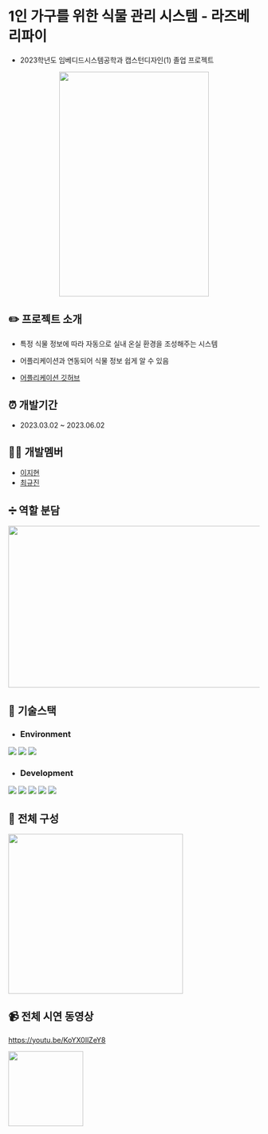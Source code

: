 # 1인 가구를 위한 식물 관리 시스템 - 라즈베리파이
- 2023학년도 임베디드시스템공학과 캡스턴디자인(1) 졸업 프로젝트

<p align="center"><img src="https://github.com/easyhyun00/EM25_Application/assets/98106371/d3b86ded-956e-40ca-8150-58e1d466215d.png"  width="300" height="450"/></p>

## ✏️ 프로젝트 소개

- 특정 식물 정보에 따라 자동으로 실내 온실 환경을 조성해주는 시스템

- 어플리케이션과 연동되어 식물 정보 쉽게 알 수 있음

- [어플리케이션 깃허브](https://github.com/easyhyun00/EM25_Application)

## ⏰ 개발기간
- 2023.03.02 ~ 2023.06.02

## 👩‍💻 개발멤버
- [이지현](https://github.com/easyhyun00)
- [최규진](https://github.com/Gyuddong)

## ➗ 역할 분담
<img src="https://github.com/easyhyun00/EM25_RaspberryPi/assets/98106371/604695b6-df0b-4dad-a8f9-ba840585904a.png"  width="576" height="324"/>

## 🔧 기술스택

- ### Environment
<img src="https://img.shields.io/badge/raspberry pi4-A22846?style=for-the-badge&logo=raspberrypi&logoColor=white"> <img src="https://img.shields.io/badge/arduino-00979D?style=for-the-badge&logo=arduino&logoColor=white"> <img src="https://img.shields.io/badge/visual studio code-007ACC?style=for-the-badge&logo=visualstudiocode&logoColor=white"> 

- ### Development
<img src="https://img.shields.io/badge/python-3776AB?style=for-the-badge&logo=python&logoColor=white"> <img src="https://img.shields.io/badge/c++-00599C?style=for-the-badge&logo=c%2B%2B&logoColor=white"> <img src="https://img.shields.io/badge/firebase-FFCA28?style=for-the-badge&logo=firebase&logoColor=white"> <img src="https://img.shields.io/badge/open cv-5C3EE8?style=for-the-badge&logo=opencv&logoColor=white"> <img src="https://img.shields.io/badge/open api-6BA539?style=for-the-badge&logo=openapiinitiative&logoColor=white"> 


## 📱 전체 구성
<img src="https://github.com/easyhyun00/EM25_RaspberryPi/assets/98106371/d3c0415f-37f6-46aa-9544-984a85cc25fc.png"  width="350" height="320"/>


## 📹 전체 시연 동영상
https://youtu.be/KoYX0IlZeY8

<img src="https://github.com/easyhyun00/EM25_Application/assets/98106371/3b1e2496-48f6-497c-a314-1d6cd6da266e.png"  width="150" height="150"/>

